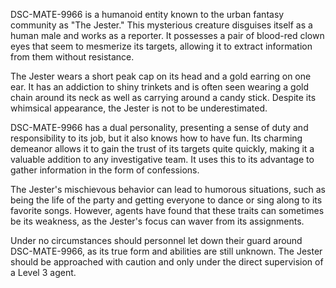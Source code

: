 DSC-MATE-9966 is a humanoid entity known to the urban fantasy community as "The Jester." This mysterious creature disguises itself as a human male and works as a reporter. It possesses a pair of blood-red clown eyes that seem to mesmerize its targets, allowing it to extract information from them without resistance.

The Jester wears a short peak cap on its head and a gold earring on one ear. It has an addiction to shiny trinkets and is often seen wearing a gold chain around its neck as well as carrying around a candy stick. Despite its whimsical appearance, the Jester is not to be underestimated.

DSC-MATE-9966 has a dual personality, presenting a sense of duty and responsibility to its job, but it also knows how to have fun. Its charming demeanor allows it to gain the trust of its targets quite quickly, making it a valuable addition to any investigative team. It uses this to its advantage to gather information in the form of confessions.

The Jester's mischievous behavior can lead to humorous situations, such as being the life of the party and getting everyone to dance or sing along to its favorite songs. However, agents have found that these traits can sometimes be its weakness, as the Jester's focus can waver from its assignments.

Under no circumstances should personnel let down their guard around DSC-MATE-9966, as its true form and abilities are still unknown. The Jester should be approached with caution and only under the direct supervision of a Level 3 agent.
